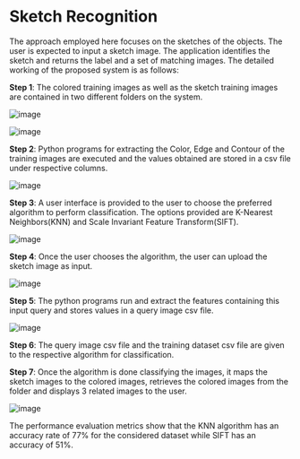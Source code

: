 # Sketch Recognition

The approach employed here focuses on the sketches of the objects. The user is expected to input a sketch image. The application identifies the sketch and returns the label and a set of matching images. The detailed working of the proposed system is as follows:

**Step 1**: The colored training images as well as the sketch training images are contained in two different folders on the system.

![image](https://user-images.githubusercontent.com/38344621/146685242-7d8cbb9a-32c3-452a-8ee0-95d32089c632.png)

![image](https://user-images.githubusercontent.com/38344621/146685265-e7d84e23-60c5-43a2-af8d-5a9fdfe41951.png)

**Step 2**: Python programs for extracting the Color, Edge and Contour of the training images are executed and the values obtained are stored in a csv file under respective columns.

![image](https://user-images.githubusercontent.com/38344621/146685282-a2ae9c5e-78ab-40de-b645-3fdcc7e54fcb.png)

**Step 3**: A user interface is provided to the user to choose the preferred algorithm to perform classification. The options provided are K-Nearest 
Neighbors(KNN) and Scale Invariant Feature Transform(SIFT).

![image](https://user-images.githubusercontent.com/38344621/146685315-c7bd71a1-72a3-4019-b4c8-53c705807861.png)

**Step 4**: Once the user chooses the algorithm, the user can upload the sketch image as input.

![image](https://user-images.githubusercontent.com/38344621/146685336-73c18d11-77db-4a88-8b60-8d34ba0883ed.png)

**Step 5**: The python programs run and extract the features containing this input query and stores values in a query image csv file.

![image](https://user-images.githubusercontent.com/38344621/146685348-e208e2bc-32f2-46f8-9f00-5b2d670ff8eb.png)

**Step 6**: The query image csv file and the training dataset csv file are given to the respective algorithm for classification.

**Step 7**: Once the algorithm is done classifying the images, it maps the sketch images to the colored images, retrieves the colored images from the folder and displays 3 related images to the user.

![image](https://user-images.githubusercontent.com/38344621/146685367-8b8e96d3-d5cf-45a3-bbb7-bc5745c0c30d.png)

The performance evaluation metrics show that the KNN algorithm has an accuracy rate of 77% for the considered dataset while SIFT has an accuracy of 51%.

